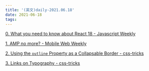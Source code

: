```yaml
---
title: '(英文)daily-2021.06.18'
date: 2021-06-18
tags:
---
```


[0. What you need to know about React 18 - Javascript Weekly](https://javascriptweekly.com/issues/543)

[1. AMP no more? - Mobile Web Weekly](https://mobiledevweekly.com/issues/360)

[2. Using the `outline` Property as a Collapsable Border - css-tricks](https://css-tricks.com/using-the-outline-property-as-a-collapsable-border/)

[3. Links on Typography - css-tricks](https://css-tricks.com/links-on-typography-2/)